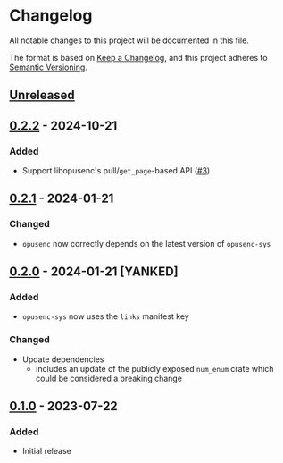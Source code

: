 # Changelog

All notable changes to this project will be documented in this file.

The format is based on [Keep a Changelog](https://keepachangelog.com/en/1.0.0/),
and this project adheres to [Semantic Versioning](https://semver.org/spec/v2.0.0.html).

## [Unreleased]

## [0.2.2] - 2024-10-21

### Added

- Support libopusenc's pull/`get_page`-based API ([#3](https://github.com/d-k-bo/opusenc-rs/pull/3))

## [0.2.1] - 2024-01-21

### Changed

- `opusenc` now correctly depends on the latest version of `opusenc-sys`

## [0.2.0] - 2024-01-21  [YANKED]

### Added

- `opusenc-sys` now uses the `links` manifest key

### Changed

- Update dependencies
  - includes an update of the publicly exposed `num_enum` crate which could be considered a breaking change

## [0.1.0] - 2023-07-22

### Added

- Initial release

[Unreleased]: https://github.com/d-k-bo/opusenc-rs/compare/v0.2.2...HEAD
[0.2.2]: https://github.com/d-k-bo/opusenc-rs/compare/v0.2.1...v0.2.2
[0.2.1]: https://github.com/d-k-bo/opusenc-rs/compare/v0.2.0...v0.2.1
[0.2.0]: https://github.com/d-k-bo/opusenc-rs/compare/v0.1.0...v0.2.0
[0.1.0]: https://github.com/d-k-bo/opusenc-rs/releases/tag/v0.1.0
